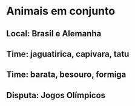 # Animais em conjunto

## Local: Brasil e Alemanha
## Time: jaguatirica, capivara, tatu
## Time: barata, besouro, formiga
## Disputa: Jogos Olímpicos